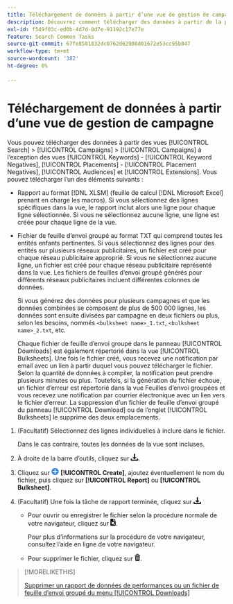 ```yaml
---
title: Téléchargement de données à partir d’une vue de gestion de campagne
description: Découvrez comment télécharger des données à partir de la plupart des vues de gestion de campagne.
exl-id: f549f03c-ed0b-4d7d-8d7e-91192c17e77e
feature: Search Common Tasks
source-git-commit: 67fe8581832dc0762d62908d01672e53cc95b847
workflow-type: tm+mt
source-wordcount: '382'
ht-degree: 0%

---
```


# Téléchargement de données à partir d’une vue de gestion de campagne

Vous pouvez télécharger des données à partir des vues [!UICONTROL Search] > [!UICONTROL Campaigns] > [!UICONTROL Campaigns] à l’exception des vues [!UICONTROL Keywords] - [!UICONTROL Keyword Negatives], [!UICONTROL Placements] - [!UICONTROL Placement Negatives], [!UICONTROL Audiences] et [!UICONTROL Extensions]. Vous pouvez télécharger l’un des éléments suivants :

* Rapport au format [!DNL XLSM] (feuille de calcul [!DNL Microsoft Excel] prenant en charge les macros). Si vous sélectionnez des lignes spécifiques dans la vue, le rapport inclut alors une ligne pour chaque ligne sélectionnée. Si vous ne sélectionnez aucune ligne, une ligne est créée pour chaque ligne de la vue.

* Fichier de feuille d’envoi groupé au format TXT qui comprend toutes les entités enfants pertinentes. Si vous sélectionnez des lignes pour des entités sur plusieurs réseaux publicitaires, un fichier est créé pour chaque réseau publicitaire approprié. Si vous ne sélectionnez aucune ligne, un fichier est créé pour chaque réseau publicitaire représenté dans la vue. Les fichiers de feuilles d’envoi groupé générés pour différents réseaux publicitaires incluent différentes colonnes de données.

  Si vous générez des données pour plusieurs campagnes et que les données combinées se composent de plus de 500 000 lignes, les données sont ensuite divisées par campagne en deux fichiers ou plus, selon les besoins, nommés `<bulksheet name>_1.txt`, `<bulksheet name>_2.txt`, etc.

  Chaque fichier de feuille d’envoi groupé dans le panneau [!UICONTROL Downloads] est également répertorié dans la vue [!UICONTROL Bulksheets]. Une fois le fichier créé, vous recevez une notification par email avec un lien à partir duquel vous pouvez télécharger le fichier. Selon la quantité de données à compiler, la notification peut prendre plusieurs minutes ou plus. Toutefois, si la génération du fichier échoue, un fichier d’erreur est répertorié dans la vue Feuilles d’envoi groupées et vous recevez une notification par courrier électronique avec un lien vers le fichier d’erreur. La suppression d’un fichier de feuille d’envoi groupé du panneau [!UICONTROL Download] ou de l’onglet [!UICONTROL Bulksheets] le supprime des deux emplacements.

1. (Facultatif) Sélectionnez des lignes individuelles à inclure dans le fichier.

   Dans le cas contraire, toutes les données de la vue sont incluses.

1. À droite de la barre d’outils, cliquez sur ![Téléchargement de rapport](/help/search-social-commerce/assets/download.png "Téléchargement de rapport").

1. Cliquez sur ![Créer](/help/search-social-commerce/assets/add.png " ") **[!UICONTROL Create]**, ajoutez éventuellement le nom du fichier, puis cliquez sur **[!UICONTROL Report]** ou **[!UICONTROL Bulksheet]**.

1. (Facultatif) Une fois la tâche de rapport terminée, cliquez sur ![Téléchargement de rapport](/help/search-social-commerce/assets/download.png " pour afficher le panneau [!UICONTROL Available Reports], puis téléchargez ou supprimez le rapport :")

   * Pour ouvrir ou enregistrer le fichier selon la procédure normale de votre navigateur, cliquez sur ![Télécharger la feuille de calcul](/help/search-social-commerce/assets/download-spreadsheet.png "Télécharger la feuille de calcul").

     Pour plus d’informations sur la procédure de votre navigateur, consultez l’aide en ligne de votre navigateur.

   * Pour supprimer le fichier, cliquez sur ![Supprimer](/help/search-social-commerce/assets/delete.png "Supprimer").

>[!MORELIKETHIS]
>
>[ Supprimer un rapport de données de performances ou un fichier de feuille d’envoi groupé du menu [!UICONTROL Downloads]](/help/search-social-commerce/common-tasks/navigation-editing-selection/download-delete-data.md)
